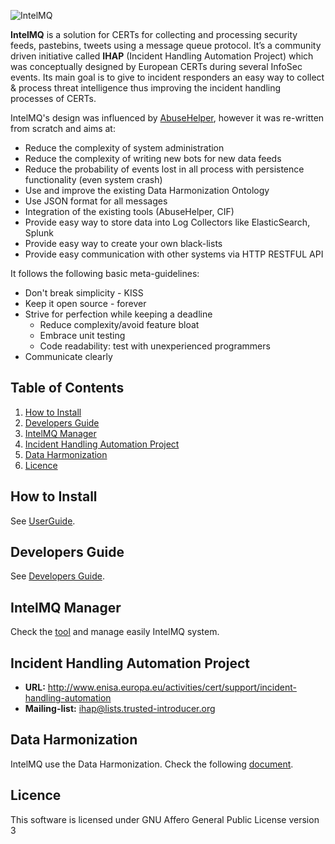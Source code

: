 ![IntelMQ](http://s28.postimg.org/r2av18a3x/Logo_Intel_MQ.png)

**IntelMQ** is a solution for CERTs for collecting and processing security feeds, pastebins, tweets using a message queue protocol. It’s a community driven initiative called **IHAP** (Incident Handling Automation Project) which was conceptually designed by European CERTs during several InfoSec events. Its main goal is to give to incident responders an easy way to collect & process threat intelligence thus improving the incident handling processes of CERTs.

IntelMQ's design was influenced by [AbuseHelper](https://bitbucket.org/clarifiednetworks/abusehelper), however it was re-written from scratch and aims at:
* Reduce the complexity of system administration
* Reduce the complexity of writing new bots for new data feeds
* Reduce the probability of events lost in all process with persistence functionality (even system crash)
* Use and improve the existing Data Harmonization Ontology
* Use JSON format for all messages
* Integration of the existing tools (AbuseHelper, CIF)
* Provide easy way to store data into Log Collectors like ElasticSearch, Splunk
* Provide easy way to create your own black-lists
* Provide easy communication with other systems via HTTP RESTFUL API

It follows the following basic meta-guidelines:

* Don't break simplicity - KISS
* Keep it open source - forever
* Strive for perfection while keeping a deadline
  * Reduce complexity/avoid feature bloat
  * Embrace unit testing
  * Code readability: test with unexperienced programmers
* Communicate clearly


## Table of Contents

1. [How to Install](#how-to-install)
2. [Developers Guide](#dev-guide)
3. [IntelMQ Manager](#control-platform)
4. [Incident Handling Automation Project](#incident-handling-automation-project)
5. [Data Harmonization](#data-harmonization)
6. [Licence](#licence)


<a name="how-to-install"></a>
## How to Install

See [UserGuide](https://github.com/certtools/intelmq/blob/master/docs/UserGuide.md).


<a name="dev-guide"></a>
## Developers Guide

See [Developers Guide](docs/DevGuide.md).


<a name="control-platform"></a>
## IntelMQ Manager

Check the [tool](https://github.com/certtools/intelmq-manager) and manage easily IntelMQ system.


<a name="incident-handling-automation-project"></a>
## Incident Handling Automation Project

* **URL:** http://www.enisa.europa.eu/activities/cert/support/incident-handling-automation
* **Mailing-list:** ihap@lists.trusted-introducer.org


<a name="data-harmonization"></a>
## Data Harmonization

IntelMQ use the Data Harmonization. Check the following [document](https://github.com/certtools/intelmq/blob/master/docs/DataHarmonization.md).

<a name="licence"></a>
## Licence

This software is licensed under GNU Affero General Public License version 3
